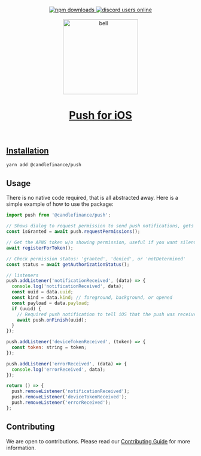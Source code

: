 <br/>
<div align="center">
  <a alt="npm" href="https://www.npmjs.com/package/@candlefinace/push">
      <img alt="npm downloads" src="https://img.shields.io/npm/dm/%40candlefinance%2@candlefinance/push"/>
  </a>
  <a alt="discord users online" href="https://discord.gg/qnAgjxhg6n" 
  target="_blank"
  rel="noopener noreferrer">
    <img alt="discord users online" src="https://img.shields.io/discord/986610142768406548?label=Discord&logo=discord&logoColor=white&cacheSeconds=3600"/>
</div>

<br/>
<div align="center">
    <img src="https://github.com/candlefinance/haptics/assets/12258850/86470cfc-fe84-4159-adcd-dbb659778619.png" alt="bell" width="200"/>
</div>

<h1 align="center">
 Push for iOS
</h1>

<br/>

## Installation

```sh
yarn add @candlefinance/push
```

## Usage

There is no native code required, that is all abstracted away. Here is a simple example of how to use the package:

```js
import push from '@candlefinance/push';

// Shows dialog to request permission to send push notifications, gets APNS token
const isGranted = await push.requestPermissions();

// Get the APNS token w/o showing permission, useful if you want silent push notifications
await registerForToken();

// Check permission status: 'granted', 'denied', or 'notDetermined'
const status = await getAuthorizationStatus();

// listeners
push.addListener('notificationReceived', (data) => {
  console.log('notificationReceived', data);
  const uuid = data.uuid;
  const kind = data.kind; // foreground, background, or opened
  const payload = data.payload;
  if (uuid) {
    // Required push notification to tell iOS that the push was received, if not called, we will call this in 30 seconds
    await push.onFinish(uuid);
  }
});

push.addListener('deviceTokenReceived', (token) => {
  const token: string = token;
});

push.addListener('errorReceived', (data) => {
  console.log('errorReceived', data);
});

return () => {
  push.removeListener('notificationReceived');
  push.removeListener('deviceTokenReceived');
  push.removeListener('errorReceived');
};
```

## Contributing

We are open to contributions. Please read our [Contributing Guide](CONTRIBUTING.md) for more information.
